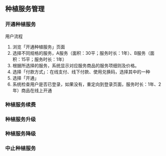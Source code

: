 ## 种植服务管理


### 开通种植服务

用户流程
1. 浏览「开通种植服务」页面
2. 选择不同规格的服务，A服务（面积：30平；服务时长：1年）、B服务（面积：15平；服务时长：1年）
3. 根据所选择的服务，系统显示对应服务商品的服务项细则及价格。
4. 选择「付款方式」：在线支付、线下付款、使用兑换码，选择其中的一种
5. 选择「开通」
6. 系统检查用户是否已登录，如果没有，重定向到登录页面，服务时长：1年、2年）商品在线上开通

### 种植服务续费


### 种植服务升级


### 种植服务降级

### 中止种植服务